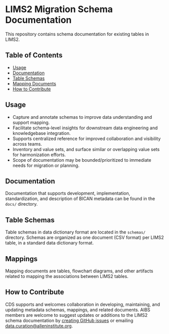 # LIMS2 Migration Schema Documentation

This repository contains schema documentation for existing tables in LIMS2.


## Table of Contents
- [Usage](#usage)
- [Documentation](#documentation)
- [Table Schemas](#table-schemas)
- [Mapping Documents](#mappings)
- [How to Contribute](#how-to-contribute)


## Usage

* Capture and annotate schemas to improve data understanding and support mapping. 
* Facilitate schema-level insights for downstream data engineering and knowledgebase integration.
* Supports centralized reference for improved collaboration and visibility across teams.
* Inventory and value sets, and surface similar or overlapping value sets for harmonization efforts. 
* Scope of documentation may be bounded/prioritized to immediate needs for migration or planning.


## Documentation

Documentation that supports development, implementation, standardization, and description of BICAN metadata can be found in the `docs/` directory. 


## Table Schemas

Table schemas in data dictionary format are located in the `schemas/` directory. Schemas are organized as one document (CSV format) per LIMS2 table, in a standard data dictionary format.


## Mappings

Mapping documents are tables, flowchart diagrams, and other artifacts related to mapping the associations between LIMS2 tables.


## How to Contribute

CDS supports and welcomes collaboration in developing, maintaining, and updating metadata schemas, mappings, and related documents. AIBS members are welcome to suggest updates or additions to the LIMS2 schema documentation by [creating GitHub issues](https://github.com/AllenInstitute/CDS-metadata-schemas/issues/new) or emailing [data.curation@alleninstitute.org](data.curation@alleninstitute.org).
